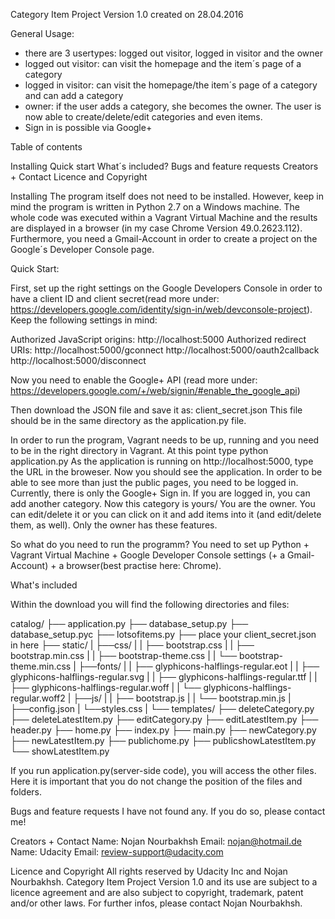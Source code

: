 ﻿Category Item Project Version 1.0 created on 28.04.2016

General Usage: 
- there are 3 usertypes: logged out visitor, logged in visitor and the owner
- logged out visitor: can visit the homepage and the item´s page of a category
- logged in visitor: can visit the homepage/the item´s page of a category and can add a category
- owner: if the user adds a category, she becomes the owner. The user is now able to create/delete/edit categories and even items.
- Sign in is possible via Google+

Table of contents

Installing
Quick start 
What´s included? 
Bugs and feature requests 
Creators + Contact 
Licence and Copyright

Installing 
The program itself does not need to be installed. However, keep in mind the program is written in Python 2.7 on a Windows machine. The whole code was executed within a Vagrant Virtual Machine and the results are displayed in a browser (in my case Chrome Version 49.0.2623.112). 
Furthermore, you need a Gmail-Account in order to create a project on the Google´s Developer Console page. 

Quick Start:

First, set up the right settings on the Google Developers Console in order to have a client ID and client secret(read more under: https://developers.google.com/identity/sign-in/web/devconsole-project). 
Keep the following settings in mind:

Authorized JavaScript origins: 
http://localhost:5000
Authorized redirect URIs: 
http://localhost:5000/gconnect
http://localhost:5000/oauth2callback
http://localhost:5000/disconnect

Now you need to enable the Google+ API (read more under: https://developers.google.com/+/web/signin/#enable_the_google_api)

Then download the JSON file and save it as: client_secret.json
This file should be in the same directory as the application.py file.

In order to run the program, Vagrant needs to be up, running and you need to be in the right directory in Vagrant. At this point type python application.py 
As the application is running on http://localhost:5000, type the URL in the broweser. 
Now you should see the application. 
In order to be able to see more than just the public pages, you need to be logged in. Currently, there is only the Google+ Sign in. If you are logged in, you can add another category. Now this category is yours/ You are the owner. You can edit/delete it or you can click on it and add items into it (and edit/delete them, as well). Only the owner has these features.

So what do you need to run the programm? 
You need to set up Python + Vagrant Virtual Machine + Google Developer Console settings (+ a Gmail-Account) + a browser(best practise here: Chrome). 

What's included

Within the download you will find the following directories and files:

catalog/ 
├── application.py
├── database_setup.py 
├── database_setup.pyc
├── lotsofitems.py
├── place your client_secret.json in here
├── static/
|	├──css/
|	|	├── bootstrap.css
|	|	├── bootstrap.min.css
|	|	├── bootstrap-theme.css
|	|	└── bootstrap-theme.min.css
|	├──fonts/
|	|	├── glyphicons-halflings-regular.eot
|	|	├── glyphicons-halflings-regular.svg
|	|	├── glyphicons-halflings-regular.ttf
|	|	├── glyphicons-halflings-regular.woff
|	|	└── glyphicons-halflings-regular.woff2
|	├──js/
|	|	├── bootstrap.js
|	|   └── bootstrap.min.js
|	├──config.json
|	└──styles.css
|
└── templates/
		├── deleteCategory.py
		├── deleteLatestItem.py
		├── editCategory.py
		├── editLatestItem.py
		├── header.py
		├── home.py
		├── index.py
		├── main.py
		├── newCategory.py
		├── newLatestItem.py
		├── publichome.py
		├── publicshowLatestItem.py
		└── showLatestItem.py

If you run application.py(server-side code), you will access the other files. Here it is important that you do not change the position of the files and folders.

Bugs and feature requests
I have not found any. If you do so, please contact me!

Creators + Contact
Name: Nojan Nourbakhsh 
Email: nojan@hotmail.de 
Name: Udacity 
Email: review-support@udacity.com

Licence and Copyright
All rights reserved by Udacity Inc and Nojan Nourbakhsh. Category Item Project Version 1.0 and its use are subject to a licence agreement and are also subject to copyright, trademark, patent and/or other laws. For further infos, please contact Nojan Nourbakhsh.
